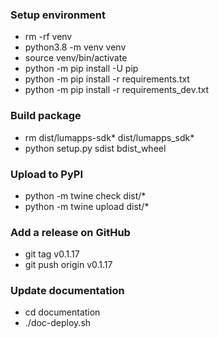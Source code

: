 ### Setup environment
- rm -rf venv
- python3.8 -m venv venv
- source venv/bin/activate
- python -m pip install -U pip
- python -m pip install -r requirements.txt
- python -m pip install -r requirements_dev.txt

### Build package
- rm dist/lumapps-sdk* dist/lumapps_sdk*
- python setup.py sdist bdist_wheel

### Upload to PyPI
- python -m twine check dist/*
- python -m twine upload dist/*

### Add a release on GitHub
- git tag v0.1.17
- git push origin v0.1.17

### Update documentation
- cd documentation
- ./doc-deploy.sh